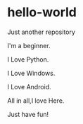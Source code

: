 # hello-world
Just another repository

I'm a beginner.

I Love Python.

I Love Windows.

I Love Android.

All in all,I love Here.

Just have fun!
